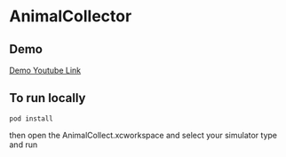# AnimalCollector

## Demo
[Demo Youtube Link](https://youtu.be/2-1996Y3AE0)

## To run locally
```
pod install
```
then open the AnimalCollect.xcworkspace and select your simulator type and run

